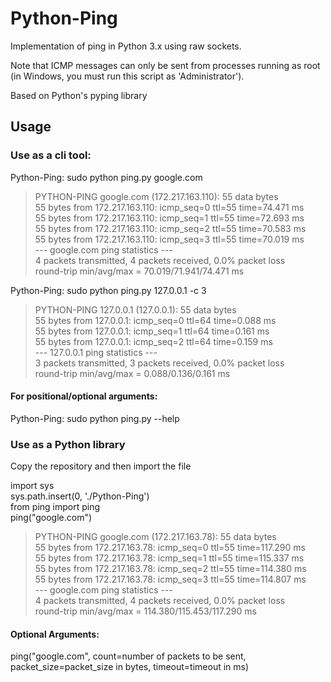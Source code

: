 # Python-Ping
Implementation of ping in Python 3.x using raw sockets.

Note that ICMP messages can only be sent from processes running as root (in Windows, you must run this script as 'Administrator').

Based on Python's pyping library

## Usage

### Use as a cli tool:

Python-Ping: sudo python ping.py google.com  

> PYTHON-PING google.com (172.217.163.110): 55 data bytes  
55 bytes from 172.217.163.110: icmp_seq=0 ttl=55 time=74.471 ms  
55 bytes from 172.217.163.110: icmp_seq=1 ttl=55 time=72.693 ms  
55 bytes from 172.217.163.110: icmp_seq=2 ttl=55 time=70.583 ms  
55 bytes from 172.217.163.110: icmp_seq=3 ttl=55 time=70.019 ms  
--- google.com ping statistics ---  
4 packets transmitted, 4 packets received, 0.0% packet loss  
round-trip min/avg/max = 70.019/71.941/74.471 ms  

Python-Ping: sudo python ping.py 127.0.0.1 -c 3  

> PYTHON-PING 127.0.0.1 (127.0.0.1): 55 data bytes    
55 bytes from 127.0.0.1: icmp_seq=0 ttl=64 time=0.088 ms    
55 bytes from 127.0.0.1: icmp_seq=1 ttl=64 time=0.161 ms    
55 bytes from 127.0.0.1: icmp_seq=2 ttl=64 time=0.159 ms    
--- 127.0.0.1 ping statistics ---  
3 packets transmitted, 3 packets received, 0.0% packet loss    
round-trip min/avg/max = 0.088/0.136/0.161 ms  
 
  
#### For positional/optional arguments:
Python-Ping: sudo python ping.py --help  


### Use as a Python library

Copy the repository and then import the file  

import sys  
sys.path.insert(0, './Python-Ping')  
from ping import ping  
ping("google.com") 

> PYTHON-PING google.com (172.217.163.78): 55 data bytes  
55 bytes from 172.217.163.78: icmp_seq=0 ttl=55 time=117.290 ms    
55 bytes from 172.217.163.78: icmp_seq=1 ttl=55 time=115.337 ms   
55 bytes from 172.217.163.78: icmp_seq=2 ttl=55 time=114.380 ms  
55 bytes from 172.217.163.78: icmp_seq=3 ttl=55 time=114.807 ms  
--- google.com ping statistics ---  
4 packets transmitted, 4 packets received, 0.0% packet loss  
round-trip min/avg/max = 114.380/115.453/117.290 ms  

#### Optional Arguments:  
ping("google.com", count=number of packets to be sent, packet_size=packet_size in bytes, timeout=timeout in ms)  
